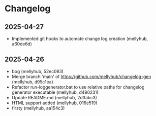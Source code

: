 # Changelog

## 2025-04-27
- Implemented git hooks to automate change log creation (mellyhub, a60de6d)

## 2025-04-26
- bog (mellyhub, 52ec083)
- Merge branch 'main' of https://github.com/mellyhub/changelog-gen (mellyhub, d95c1ea)
- Refactor run-loggenerator.bat to use relative paths for changelog generator executable (mellyhub, d490231)
- Update README.md (mellyhub, 2d3abc3)
- HTML support added (mellyhub, 016e519)
- firsty (mellyhub, aa154c3)

